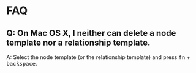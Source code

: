 # FAQ

## Q: On Mac OS X, I neither can delete a node template nor a relationship template.

A: Select the node template (or the relationship template) and press <kbd>fn</kbd> + <kbd>backspace</kbd>.
